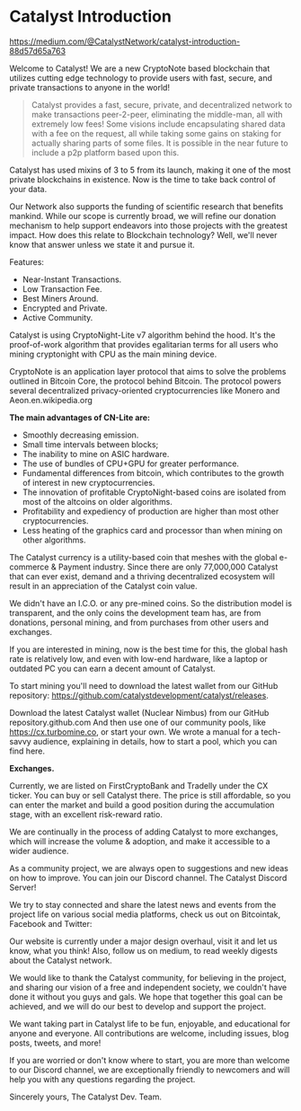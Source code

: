 # Catalyst Introduction

https://medium.com/@CatalystNetwork/catalyst-introduction-88d57d65a763

Welcome to Catalyst! We are a new CryptoNote based blockchain that utilizes cutting edge technology to provide users with fast, secure, and private transactions to anyone in the world!

> Catalyst provides a fast, secure, private, and decentralized network to make transactions peer-2-peer, eliminating the middle-man, all with extremely low fees! Some visions include encapsulating shared data with a fee on the request, all while taking some gains on staking for actually sharing parts of some files. It is possible in the near future to include a p2p platform based upon this.

Catalyst has used mixins of 3 to 5 from its launch, making it one of the most private blockchains in existence. Now is the time to take back control of your data.

Our Network also supports the funding of scientific research that benefits mankind. While our scope is currently broad, we will refine our donation mechanism to help support endeavors into those projects with the greatest impact. How does this relate to Blockchain technology? Well, we'll never know that answer unless we state it and pursue it.

Features:
- Near-Instant Transactions.
- Low Transaction Fee.
- Best Miners Around.
- Encrypted and Private.
- Active Community.

Catalyst is using CryptoNight-Lite v7 algorithm behind the hood. It's the proof-of-work algorithm that provides egalitarian terms for all users who mining cryptonight with CPU as the main mining device.

CryptoNote is an application layer protocol that aims to solve the problems outlined in Bitcoin Core, the protocol behind Bitcoin. The protocol powers several decentralized privacy-oriented cryptocurrencies like Monero and Aeon.en.wikipedia.org

**The main advantages of CN-Lite are:**

- Smoothly decreasing emission.
- Small time intervals between blocks;
- The inability to mine on ASIC hardware.
- The use of bundles of CPU+GPU for greater performance.
- Fundamental differences from bitcoin, which contributes to the growth of interest in new cryptocurrencies.
- The innovation of profitable CryptoNight-based coins are isolated from most of the altcoins on older algorithms.
- Profitability and expediency of production are higher than most other cryptocurrencies.
- Less heating of the graphics card and processor than when mining on other algorithms.

The Catalyst currency is a utility-based coin that meshes with the global e-commerce & Payment industry. Since there are only 77,000,000 Catalyst that can ever exist, demand and a thriving decentralized ecosystem will result in an appreciation of the Catalyst coin value.

We didn't have an I.C.O. or any pre-mined coins. So the distribution model is transparent, and the only coins the development team has, are from donations, personal mining, and from purchases from other users and exchanges.

If you are interested in mining, now is the best time for this, the global hash rate is relatively low, and even with low-end hardware, like a laptop or outdated PC you can earn a decent amount of Catalyst. 

To start mining you'll need to download the latest wallet from our GitHub repository: https://github.com/catalystdevelopment/catalyst/releases.

Download the latest Catalyst wallet (Nuclear Nimbus) from our GitHub repository.github.com
And then use one of our community pools, like https://cx.turbomine.co, or start your own. We wrote a manual for a tech-savvy audience, explaining in details, how to start a pool, which you can find here.

**Exchanges.**

Currently, we are listed on FirstCryptoBank and Tradelly under the CX ticker. You can buy or sell Catalyst there. The price is still affordable, so you can enter the market and build a good position during the accumulation stage, with an excellent risk-reward ratio.

We are continually in the process of adding Catalyst to more exchanges, which will increase the volume & adoption, and make it accessible to a wider audience.

As a community project, we are always open to suggestions and new ideas on how to improve. You can join our Discord channel.
The Catalyst Discord Server!


We try to stay connected and share the latest news and events from the project life on various social media platforms, check us out on Bitcointak, Facebook and Twitter:

Our website is currently under a major design overhaul, visit it and let us know, what you think! Also, follow us on medium, to read weekly digests about the Catalyst network.

We would like to thank the Catalyst community, for believing in the project, and sharing our vision of a free and independent society, we couldn't have done it without you guys and gals. We hope that together this goal can be achieved, and we will do our best to develop and support the project.

We want taking part in Catalyst life to be fun, enjoyable, and educational for anyone and everyone. All contributions are welcome, including issues, blog posts, tweets, and more!

If you are worried or don't know where to start, you are more than welcome to our Discord channel, we are exceptionally friendly to newcomers and will help you with any questions regarding the project.

Sincerely yours,
The Catalyst Dev. Team.
